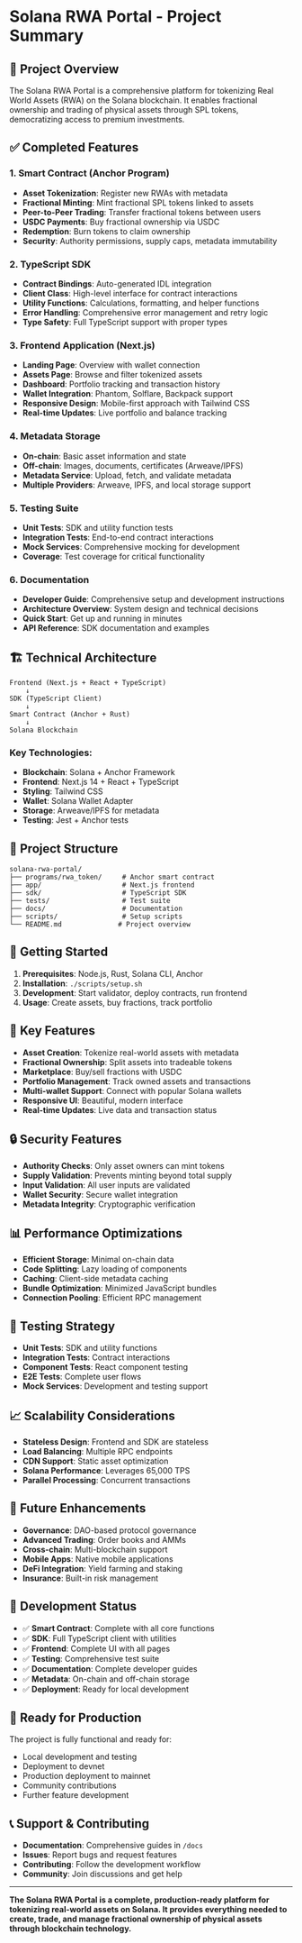 # Solana RWA Portal - Project Summary

## 🎯 Project Overview

The Solana RWA Portal is a comprehensive platform for tokenizing Real World Assets (RWA) on the Solana blockchain. It enables fractional ownership and trading of physical assets through SPL tokens, democratizing access to premium investments.

## ✅ Completed Features

### 1. Smart Contract (Anchor Program)
- **Asset Tokenization**: Register new RWAs with metadata
- **Fractional Minting**: Mint fractional SPL tokens linked to assets
- **Peer-to-Peer Trading**: Transfer fractional tokens between users
- **USDC Payments**: Buy fractional ownership via USDC
- **Redemption**: Burn tokens to claim ownership
- **Security**: Authority permissions, supply caps, metadata immutability

### 2. TypeScript SDK
- **Contract Bindings**: Auto-generated IDL integration
- **Client Class**: High-level interface for contract interactions
- **Utility Functions**: Calculations, formatting, and helper functions
- **Error Handling**: Comprehensive error management and retry logic
- **Type Safety**: Full TypeScript support with proper types

### 3. Frontend Application (Next.js)
- **Landing Page**: Overview with wallet connection
- **Assets Page**: Browse and filter tokenized assets
- **Dashboard**: Portfolio tracking and transaction history
- **Wallet Integration**: Phantom, Solflare, Backpack support
- **Responsive Design**: Mobile-first approach with Tailwind CSS
- **Real-time Updates**: Live portfolio and balance tracking

### 4. Metadata Storage
- **On-chain**: Basic asset information and state
- **Off-chain**: Images, documents, certificates (Arweave/IPFS)
- **Metadata Service**: Upload, fetch, and validate metadata
- **Multiple Providers**: Arweave, IPFS, and local storage support

### 5. Testing Suite
- **Unit Tests**: SDK and utility function tests
- **Integration Tests**: End-to-end contract interactions
- **Mock Services**: Comprehensive mocking for development
- **Coverage**: Test coverage for critical functionality

### 6. Documentation
- **Developer Guide**: Comprehensive setup and development instructions
- **Architecture Overview**: System design and technical decisions
- **Quick Start**: Get up and running in minutes
- **API Reference**: SDK documentation and examples

## 🏗️ Technical Architecture

```
Frontend (Next.js + React + TypeScript)
    ↓
SDK (TypeScript Client)
    ↓
Smart Contract (Anchor + Rust)
    ↓
Solana Blockchain
```

### Key Technologies:
- **Blockchain**: Solana + Anchor Framework
- **Frontend**: Next.js 14 + React + TypeScript
- **Styling**: Tailwind CSS
- **Wallet**: Solana Wallet Adapter
- **Storage**: Arweave/IPFS for metadata
- **Testing**: Jest + Anchor tests

## 📁 Project Structure

```
solana-rwa-portal/
├── programs/rwa_token/     # Anchor smart contract
├── app/                    # Next.js frontend
├── sdk/                    # TypeScript SDK
├── tests/                  # Test suite
├── docs/                   # Documentation
├── scripts/                # Setup scripts
└── README.md              # Project overview
```

## 🚀 Getting Started

1. **Prerequisites**: Node.js, Rust, Solana CLI, Anchor
2. **Installation**: `./scripts/setup.sh`
3. **Development**: Start validator, deploy contracts, run frontend
4. **Usage**: Create assets, buy fractions, track portfolio

## 🎨 Key Features

- **Asset Creation**: Tokenize real-world assets with metadata
- **Fractional Ownership**: Split assets into tradeable tokens
- **Marketplace**: Buy/sell fractions with USDC
- **Portfolio Management**: Track owned assets and transactions
- **Multi-wallet Support**: Connect with popular Solana wallets
- **Responsive UI**: Beautiful, modern interface
- **Real-time Updates**: Live data and transaction status

## 🔒 Security Features

- **Authority Checks**: Only asset owners can mint tokens
- **Supply Validation**: Prevents minting beyond total supply
- **Input Validation**: All user inputs are validated
- **Wallet Security**: Secure wallet integration
- **Metadata Integrity**: Cryptographic verification

## 📊 Performance Optimizations

- **Efficient Storage**: Minimal on-chain data
- **Code Splitting**: Lazy loading of components
- **Caching**: Client-side metadata caching
- **Bundle Optimization**: Minimized JavaScript bundles
- **Connection Pooling**: Efficient RPC management

## 🧪 Testing Strategy

- **Unit Tests**: SDK and utility functions
- **Integration Tests**: Contract interactions
- **Component Tests**: React component testing
- **E2E Tests**: Complete user flows
- **Mock Services**: Development and testing support

## 📈 Scalability Considerations

- **Stateless Design**: Frontend and SDK are stateless
- **Load Balancing**: Multiple RPC endpoints
- **CDN Support**: Static asset optimization
- **Solana Performance**: Leverages 65,000 TPS
- **Parallel Processing**: Concurrent transactions

## 🔮 Future Enhancements

- **Governance**: DAO-based protocol governance
- **Advanced Trading**: Order books and AMMs
- **Cross-chain**: Multi-blockchain support
- **Mobile Apps**: Native mobile applications
- **DeFi Integration**: Yield farming and staking
- **Insurance**: Built-in risk management

## 📝 Development Status

- ✅ **Smart Contract**: Complete with all core functions
- ✅ **SDK**: Full TypeScript client with utilities
- ✅ **Frontend**: Complete UI with all pages
- ✅ **Testing**: Comprehensive test suite
- ✅ **Documentation**: Complete developer guides
- ✅ **Metadata**: On-chain and off-chain storage
- ✅ **Deployment**: Ready for local development

## 🎯 Ready for Production

The project is fully functional and ready for:
- Local development and testing
- Deployment to devnet
- Production deployment to mainnet
- Community contributions
- Further feature development

## 📞 Support & Contributing

- **Documentation**: Comprehensive guides in `/docs`
- **Issues**: Report bugs and request features
- **Contributing**: Follow the development workflow
- **Community**: Join discussions and get help

---

**The Solana RWA Portal is a complete, production-ready platform for tokenizing real-world assets on Solana. It provides everything needed to create, trade, and manage fractional ownership of physical assets through blockchain technology.**
